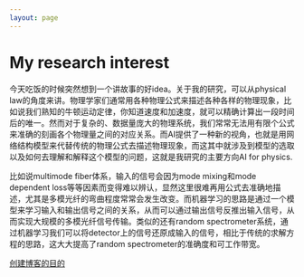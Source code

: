 ```yaml
---
layout: page
---
```


# My research interest

今天吃饭的时候突然想到一个讲故事的好idea。关于我的研究，可以从physical law的角度来讲。物理学家们通常用各种物理公式来描述各种各样的物理现象，比如说我们熟知的牛顿运动定律，你知道速度和加速度，就可以精确计算出一段时间后的唯一。然而对于复杂的、数据量庞大的物理系统，我们常常无法用有限个公式来准确的刻画各个物理量之间的对应关系。而AI提供了一种新的视角，也就是用网络结构模型来代替传统的物理公式去描述物理现象，而这其中就涉及到模型的选取以及如何去理解和解释这个模型的问题，这就是我研究的主要方向AI for physics.

比如说multimode fiber体系，输入的信号会因为mode mixing和mode dependent loss等等因素而变得难以辨认，显然这里很难再用公式去准确地描述，尤其是多模光纤的弯曲程度常常会发生改变。而机器学习的思路是通过一个模型来学习输入和输出信号之间的关系，从而可以通过输出信号反推出输入信号，从而实现大规模的多模光纤信号传输。类似的还有random spectrometer系统，通过机器学习我们可以将detector上的信号还原成输入的信号，相比于传统的求解方程的思路，这大大提高了random spectrometer的准确度和可工作带宽。

[创建博客的目的](/content/notes/suixiang.md)